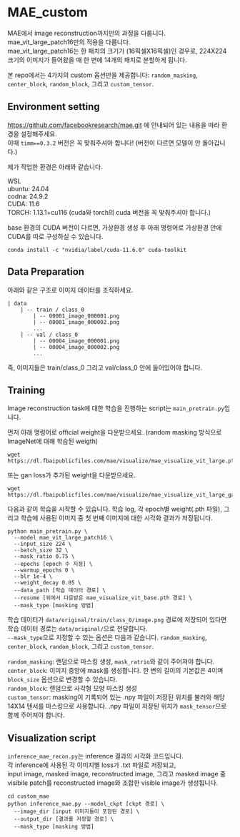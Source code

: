 # MAE_custom
MAE에서 image reconstruction까지만의 과정을 다룹니다.  
mae_vit_large_patch16만의 적용을 다룹니다.  
mae_vit_large_patch16는 한 패치의 크기가 (16픽셀X16픽셀)인 경우로, 224X224 크기의 이미지가 들어왔을 때 한 변에 14개의 패치로 분할하게 됩니다.  

본 repo에서는 4가지의 custom 옵션만을 제공합니다: `random_masking`, `center_block`, `random_block`, 그리고 `custom_tensor`.


## Environment setting
https://github.com/facebookresearch/mae.git 에 안내되어 있는 내용을 따라 환경을 설정해주세요.  
이때 `timm==0.3.2` 버전은 꼭 맞춰주셔아 합니다! (버전이 다르면 모델이 안 돌아갑니다.)  

제가 작업한 환경은 아래와 같습니다.  

WSL  
ubuntu: 24.04  
codna: 24.9.2  
CUDA: 11.6  
TORCH: 1.13.1+cu116 (cuda와 torch의 cuda 버전을 꼭 맞춰주셔야 합니다.)  

base 환경의 CUDA 버전이 다르면, 가상환경 생성 후 아래 명령어로 가상환경 안에 CUDA를 따로 구성하실 수 있습니다.
```
conda install -c "nvidia/label/cuda-11.6.0" cuda-toolkit
```


## Data Preparation
아래와 같은 구조로 이미지 데이터를 조직하세요.
```
| data
    | -- train / class_0
        | -- 00001_image_000001.png
        | -- 00001_image_000002.png
        ...
    | -- val / class_0
        | -- 00004_image_000001.png
        | -- 00004_image_000002.png
        ...
```
즉, 이미지들은 train/class_0 그리고 val/class_0 안에 들어있어야 합니다. 

## Training
Image reconstruction task에 대한 학습을 진행하는 script는 `main_pretrain.py`입니다.  

먼저 아래 명령어로 official weight을 다운받으세요. (random masking 방식으로 ImageNet에 대해 학습된 weigth)
```
wget https://dl.fbaipublicfiles.com/mae/visualize/mae_visualize_vit_large.pth
```

또는 gan loss가 추가된 weight을 다운받으세요.
```
wget https://dl.fbaipublicfiles.com/mae/visualize/mae_visualize_vit_large_ganloss.pth
```

다음과 같이 학습을 시작할 수 있습니다. 학습 log, 각 epoch별 weight(.pth 파일), 그리고 학습에 사용된 이미지 중 첫 번째 이미지에 대한 시각화 결과가 저장됩니다.
```
python main_pretrain.py \
  --model mae_vit_large_patch16 \
  --input_size 224 \
  --batch_size 32 \
  --mask_ratio 0.75 \
  --epochs [epoch 수 지정] \
  --warmup_epochs 0 \
  --blr 1e-4 \
  --weight_decay 0.05 \
  --data_path [학습 데이터 경로] \
  --resume [위에서 다운받은 mae_visualize_vit_base.pth 경로] \
  --mask_type [masking 방법]
```

학습 데이터가 `data/original/train/class_0/image.png` 경로에 저장되어 있다면 학습 데이터 경로는 `data/original/`으로 전달합니다.  
`--mask_type`으로 지정할 수 있는 옵션은 다음과 같습니다. `random_masking`, `center_block`, `random_block`, 그리고 `custom_tensor`.  
  
`random_masking`: 랜덤으로 마스킹 생성, `mask_ratrio`와 같이 주어져야 합니다.  
`center_block`: 이미지 중앙에 mask를 생성합니다. 한 변의 길이의 기본값은 4이며 `block_size` 옵션으로 변경할 수 있습니다.  
`random_block`: 랜덤으로 사각형 모양 마스킹 생성  
`custom_tensor`: masking이 기록되어 있는 .npy 파일이 저장된 위치를 불러와 해당 14X14 텐서를 마스킹으로 사용합니다. .npy 파일이 저장된 위치가 `mask_tensor`으로 함께 주어져야 합니다.


## Visualization script
`inference_mae_recon.py`는 inference 결과의 시각화 코드입니다.  
각 inference에 사용된 각 이미지별 loss가 .txt 파일로 저장되고,  
input image, masked image, reconstructed image, 그리고 masked image 중 visibile patch를 reconstructed image와 조합한 visible image가 생성됩니다.

```
cd custom_mae
python inference_mae.py --model_ckpt [ckpt 경로] \
  --image_dir [input 이미지들이 포함된 경로] \
  --output_dir [결과를 저장할 경로] \
  --mask_type [masking 방법]
```
